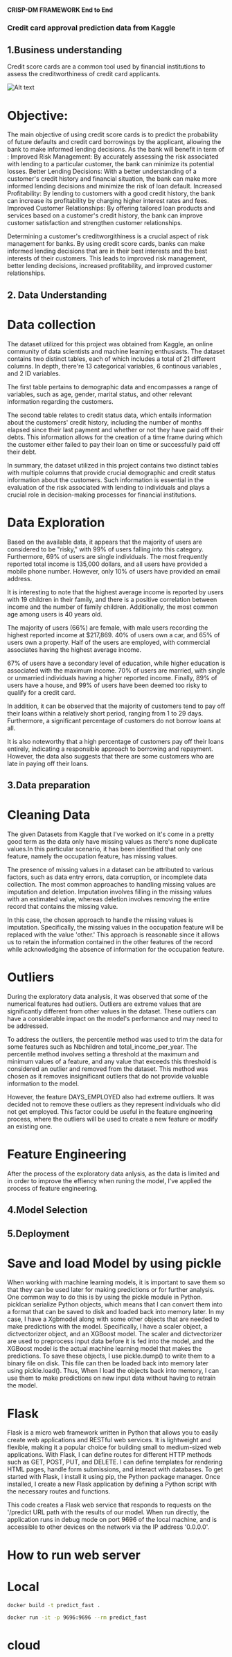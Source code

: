 #### CRISP-DM FRAMEWORK End to End
### Credit card approval prediction data from Kaggle
## 1.Business understanding
Credit score cards are a common tool used by financial institutions to assess the creditworthiness of credit card applicants.

![Alt text](Image/dataset-cover.jpg)

# Objective:
The main objective of using credit score cards is to predict the probability of future defaults and credit card borrowings by the applicant, allowing the bank to make informed lending decisions. As the bank will benefit in term of :
Improved Risk Management: By accurately assessing the risk associated with lending to a particular customer, the bank can minimize its potential losses.
Better Lending Decisions: With a better understanding of a customer's credit history and financial situation, the bank can make more informed lending decisions and minimize the risk of loan default.
Increased Profitability: By lending to customers with a good credit history, the bank can increase its profitability by charging higher interest rates and fees.
Improved Customer Relationships: By offering tailored loan products and services based on a customer's credit history, the bank can improve customer satisfaction and strengthen customer relationships.


Determining a customer's creditworgithiness is a crucial aspect of risk management for banks. By using credit score cards, banks can make informed lending decisions that are in their best interests and the best interests of their customers. This leads to improved risk management, better lending decisions, increased profitability, and improved customer relationships.

## 2. Data Understanding

# Data collection
The dataset utilized for this project was obtained from Kaggle, an online community of data scientists and machine learning enthusiasts. The dataset contains two distinct tables, each of which includes a total of 21 different columns. In depth, there're 13 categorical variables, 6 continous variables , and 2 ID variables.

The first table pertains to demographic data and encompasses a range of variables, such as age, gender, marital status, and other relevant information regarding the customers.

The second table relates to credit status data, which entails information about the customers' credit history, including the number of months elapsed since their last payment and whether or not they have paid off their debts. This information allows for the creation of a time frame during which the customer either failed to pay their loan on time or successfully paid off their debt.

In summary, the dataset utilized in this project contains two distinct tables with multiple columns that provide crucial demographic and credit status information about the customers. Such information is essential in the evaluation of the risk associated with lending to individuals and plays a crucial role in decision-making processes for financial institutions.

# Data Exploration

Based on the available data, it appears that the majority of users are considered to be "risky," with 99% of users falling into this category. Furthermore, 69% of users are single individuals. The most frequently reported total income is 135,000 dollars, and all users have provided a mobile phone number. However, only 10% of users have provided an email address.

It is interesting to note that the highest average income is reported by users with 19 children in their family, and there is a positive correlation between income and the number of family children. Additionally, the most common age among users is 40 years old.

The majority of users (66%) are female, with male users recording the highest reported income at $217,869. 40% of users own a car, and 65% of users own a property. Half of the users are employed, with commercial associates having the highest average income.

67% of users have a secondary level of education, while higher education is associated with the maximum income. 70% of users are married, with single or unmarried individuals having a higher reported income. Finally, 89% of users have a house, and 99% of users have been deemed too risky to qualify for a credit card.

In addition, it can be observed that the majority of customers tend to pay off their loans within a relatively short period, ranging from 1 to 29 days. Furthermore, a significant percentage of customers do not borrow loans at all.

It is also noteworthy that a high percentage of customers pay off their loans entirely, indicating a responsible approach to borrowing and repayment. However, the data also suggests that there are some customers who are late in paying off their loans.




## 3.Data preparation

# Cleaning Data
The given Datasets from Kaggle that I've worked on it's come in a pretty good term as the data only have missing values as there's none duplicate values.In this particular scenario, it has been identified that only one feature, namely the occupation feature, has missing values.

The presence of missing values in a dataset can be attributed to various factors, such as data entry errors, data corruption, or incomplete data collection. The most common approaches to handling missing values are imputation and deletion. Imputation involves filling in the missing values with an estimated value, whereas deletion involves removing the entire record that contains the missing value.

In this case, the chosen approach to handle the missing values is imputation. Specifically, the missing values in the occupation feature will be replaced with the value 'other.' This approach is reasonable since it allows us to retain the information contained in the other features of the record while acknowledging the absence of information for the occupation feature.

# Outliers
During the exploratory data analysis, it was observed that some of the numerical features had outliers. Outliers are extreme values that are significantly different from other values in the dataset. These outliers can have a considerable impact on the model's performance and may need to be addressed.

To address the outliers, the percentile method was used to trim the data for some features such as Nbchildren and total_income_per_year. The percentile method involves setting a threshold at the maximum and minimum values of a feature, and any value that exceeds this threshold is considered an outlier and removed from the dataset. This method was chosen as it removes insignificant outliers that do not provide valuable information to the model.

However, the feature DAYS_EMPLOYED also had extreme outliers. It was decided not to remove these outliers as they represent individuals who did not get employed. This factor could be useful in the feature engineering process, where the outliers will be used to create a new feature or modify an existing one.

# Feature Engineering
After the process of the exploratory data anlysis, as the data is limited and in order to improve the effiency when runing the model, I've applied the process of feature engineering. 
## 4.Model Selection


## 5.Deployment
# Save and load Model by using pickle
When working with machine learning models, it is important to save them so that they can be used later for making predictions or for further analysis. One common way to do this is by using the pickle module in Python. picklcan serialize Python objects, which means that I can convert them into a format that can be saved to disk and loaded back into memory later.
In my case, I have a Xgbmodel  along with some other objects that are needed to make predictions with the model. Specifically, I have a scaler object, a dictvectorizer object, and an XGBoost model. The scaler and dictvectorizer are used to preprocess input data before it is fed into the model, and the XGBoost model is the actual machine learning model that makes the predictions.
To save these objects, I use pickle.dump() to write them to a binary file on disk. This file can then be loaded back into memory later using pickle.load(). Thus, When I load the objects back into memory, I can use them to make predictions on new input data without having to retrain the model.

# Flask
Flask is a micro web framework written in Python that allows you to easily create web applications and RESTful web services. It is lightweight and flexible, making it a popular choice for building small to medium-sized web applications.
With Flask, I can define routes for different HTTP methods such as GET, POST, PUT, and DELETE. I can define templates for rendering HTML pages, handle form submissions, and interact with databases.
To get started with Flask, I install it using pip, the Python package manager. Once installed, I create a new Flask application by defining a Python script with the necessary routes and functions.


This code creates a Flask web service that responds to requests on the '/predict URL path with the results of our model. When run directly, the application runs in debug mode on port 9696 of the local machine, and is accessible to other devices on the network via the IP address '0.0.0.0'.



# How to run web server
# Local
```bash
docker build -t predict_fast .
```

```bash
docker run -it -p 9696:9696 --rm predict_fast
```

# cloud








